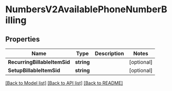 # NumbersV2AvailablePhoneNumberBilling

## Properties

Name | Type | Description | Notes
------------ | ------------- | ------------- | -------------
**RecurringBillableItemSid** | **string** |  |[optional] 
**SetupBillableItemSid** | **string** |  |[optional] 

[[Back to Model list]](../README.md#documentation-for-models) [[Back to API list]](../README.md#documentation-for-api-endpoints) [[Back to README]](../README.md)


